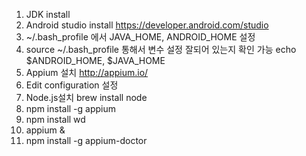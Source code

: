 1. JDK install
2. Android studio install https://developer.android.com/studio
3. ~/.bash_profile 에서 JAVA_HOME, ANDROID_HOME 설정
4. source ~/.bash_profile 통해서 변수 설정 잘되어 있는지 확인 가능  echo $ANDROID_HOME, $JAVA_HOME
5. Appium 설치 http://appium.io/
6. Edit configuration 설정
7. Node.js설치 brew install node
8. npm install -g appium
9. npm install wd
10. appium &
11. npm install -g appium-doctor
